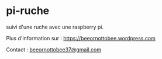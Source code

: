 # pi-ruche
suivi d'une ruche avec une raspberry pi.

Plus d'information sur : https://beeornottobee.wordpress.com

Contact : beeornottobee37@gmail.com
